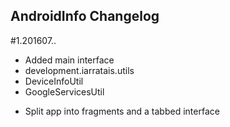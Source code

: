## AndroidInfo Changelog

#1.201607..
+ Added main interface
+ development.iarratais.utils
+ DeviceInfoUtil
+ GoogleServicesUtil
* Split app into fragments and a tabbed interface